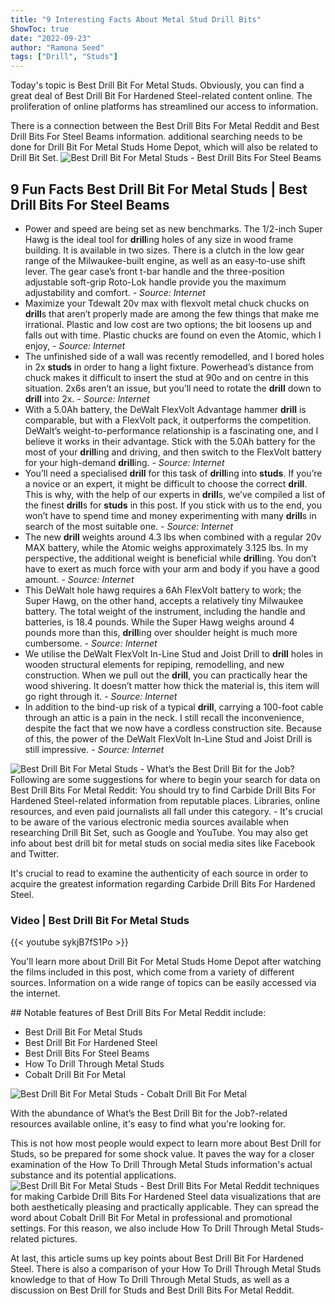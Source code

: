 ```yaml
---
title: "9 Interesting Facts About Metal Stud Drill Bits"
ShowToc: true 
date: "2022-09-23"
author: "Ramona Seed" 
tags: ["Drill", "Studs"]
---
```


	
Today's topic is Best Drill Bit For Metal Studs. Obviously, you can find a great deal of Best Drill Bit For Hardened Steel-related content online. The proliferation of online platforms has streamlined our access to information.

There is a connection between the Best Drill Bits For Metal Reddit and Best Drill Bits For Steel Beams information. additional searching needs to be done for Drill Bit For Metal Studs Home Depot, which will also be related to Drill Bit Set.
<img loading="lazy" src="http://cdn.shopify.com/s/files/1/1190/5414/products/Gunther-Lapidary-Diamond-Core-Drill-Bit-Close-Ups_2f400df7-6840-4f4e-9940-870e0a16443e_1024x1024.jpg?v=1502231922" onerror="this.onerror=null;this.src='https://blogger.googleusercontent.com/img/a/AVvXsEhe7F7TRXHtjiKvHb5vS7DmnxvpHiDyoYyYvm1nHB3Qp2_w3BnM6A2eq4v7FYxCC9bfZt3a9vIMtAYEKUiaDQbHMg-ViyGmRIj39MLp0bGFfgfYw1Dc9q_H-T0wiTm3l0Uq42dETrN9eC8aGJ9_IORZsxST1AcLR7np1koOfcc7tnHa4S8Mwz_xD9d0=s16000';" alt="Best Drill Bit For Metal Studs - Best Drill Bits For Steel Beams" >

## 9 Fun Facts Best Drill Bit For Metal Studs | Best Drill Bits For Steel Beams
-   Power and speed are being set as new benchmarks. The 1/2-inch Super Hawg is the ideal tool for **drill**ing holes of any size in wood frame building. It is available in two sizes. There is a clutch in the low gear range of the Milwaukee-built engine, as well as an easy-to-use shift lever. The gear case’s front t-bar handle and the three-position adjustable soft-grip Roto-Lok handle provide you the maximum adjustability and comfort. - <cite>Source: Internet</cite>
-   Maximize your Tdewalt 20v max with flexvolt metal chuck chucks on **drill**s that aren’t properly made are among the few things that make me irrational. Plastic and low cost are two options; the bit loosens up and falls out with time. Plastic chucks are found on even the Atomic, which I enjoy, - <cite>Source: Internet</cite>
-   The unfinished side of a wall was recently remodelled, and I bored holes in 2x **studs** in order to hang a light fixture. Powerhead’s distance from chuck makes it difficult to insert the stud at 90o and on centre in this situation. 2x6s aren’t an issue, but you’ll need to rotate the **drill** down to **drill** into 2x. - <cite>Source: Internet</cite>
-   With a 5.0Ah battery, the DeWalt FlexVolt Advantage hammer **drill** is comparable, but with a FlexVolt pack, it outperforms the competition. DeWalt’s weight-to-performance relationship is a fascinating one, and I believe it works in their advantage. Stick with the 5.0Ah battery for the most of your **drill**ing and driving, and then switch to the FlexVolt battery for your high-demand **drill**ing. - <cite>Source: Internet</cite>
-   You’ll need a specialised **drill** for this task of **drill**ing into **studs**. If you’re a novice or an expert, it might be difficult to choose the correct **drill**. This is why, with the help of our experts in **drill**s, we’ve compiled a list of the finest **drill**s for **studs** in this post. If you stick with us to the end, you won’t have to spend time and money experimenting with many **drill**s in search of the most suitable one. - <cite>Source: Internet</cite>
-   The new **drill** weights around 4.3 lbs when combined with a regular 20v MAX battery, while the Atomic weighs approximately 3.125 lbs. In my perspective, the additional weight is beneficial while **drill**ing. You don’t have to exert as much force with your arm and body if you have a good amount. - <cite>Source: Internet</cite>
-   This DeWalt hole hawg requires a 6Ah FlexVolt battery to work; the Super Hawg, on the other hand, accepts a relatively tiny Milwaukee battery. The total weight of the instrument, including the handle and batteries, is 18.4 pounds. While the Super Hawg weighs around 4 pounds more than this, **drill**ing over shoulder height is much more cumbersome. - <cite>Source: Internet</cite>
-   We utilise the DeWalt FlexVolt In-Line Stud and Joist Drill to **drill** holes in wooden structural elements for repiping, remodelling, and new construction. When we pull out the **drill**, you can practically hear the wood shivering. It doesn’t matter how thick the material is, this item will go right through it. - <cite>Source: Internet</cite>
-   In addition to the bind-up risk of a typical **drill**, carrying a 100-foot cable through an attic is a pain in the neck. I still recall the inconvenience, despite the fact that we now have a cordless construction site. Because of this, the power of the DeWalt FlexVolt In-Line Stud and Joist Drill is still impressive. - <cite>Source: Internet</cite>


<img loading="lazy" src="http://pop.h-cdn.co/assets/cm/15/05/480x360/54cb1e4db0877_-_concrete-fasteners-05a-1013-de.jpg" onerror="this.onerror=null;this.src='https://blogger.googleusercontent.com/img/a/AVvXsEhe7F7TRXHtjiKvHb5vS7DmnxvpHiDyoYyYvm1nHB3Qp2_w3BnM6A2eq4v7FYxCC9bfZt3a9vIMtAYEKUiaDQbHMg-ViyGmRIj39MLp0bGFfgfYw1Dc9q_H-T0wiTm3l0Uq42dETrN9eC8aGJ9_IORZsxST1AcLR7np1koOfcc7tnHa4S8Mwz_xD9d0=s16000';" alt="Best Drill Bit For Metal Studs - What’s the Best Drill Bit for the Job?" >
Following are some suggestions for where to begin your search for data on Best Drill Bits For Metal Reddit:
You should try to find Carbide Drill Bits For Hardened Steel-related information from reputable places. Libraries, online resources, and even paid journalists all fall under this category.
- It's crucial to be aware of the various electronic media sources available when researching Drill Bit Set, such as Google and YouTube. You may also get info about best drill bit for metal studs on social media sites like Facebook and Twitter.

It's crucial to read to examine the authenticity of each source in order to acquire the greatest information regarding Carbide Drill Bits For Hardened Steel.

### Video | Best Drill Bit For Metal Studs
{{< youtube sykjB7fS1Po >}} 

You'll learn more about Drill Bit For Metal Studs Home Depot after watching the films included in this post, which come from a variety of different sources. Information on a wide range of topics can be easily accessed via the internet.
<script async="async" data-cfasync="false" src="//normallydemandedalter.com/fe63df3c5408708b15d8dc3d9b206b31/invoke.js"></script>
<div id="container-fe63df3c5408708b15d8dc3d9b206b31"></div>
## Notable features of Best Drill Bits For Metal Reddit include:

- Best Drill Bit For Metal Studs
- Best Drill Bit For Hardened Steel
- Best Drill Bits For Steel Beams
- How To Drill Through Metal Studs
- Cobalt Drill Bit For Metal

 <img loading="lazy" src="https://images-na.ssl-images-amazon.com/images/I/41B%2BnxEUIWL.jpg" onerror="this.onerror=null;this.src='https://blogger.googleusercontent.com/img/a/AVvXsEhe7F7TRXHtjiKvHb5vS7DmnxvpHiDyoYyYvm1nHB3Qp2_w3BnM6A2eq4v7FYxCC9bfZt3a9vIMtAYEKUiaDQbHMg-ViyGmRIj39MLp0bGFfgfYw1Dc9q_H-T0wiTm3l0Uq42dETrN9eC8aGJ9_IORZsxST1AcLR7np1koOfcc7tnHa4S8Mwz_xD9d0=s16000';" alt="Best Drill Bit For Metal Studs - Cobalt Drill Bit For Metal" >

With the abundance of What’s the Best Drill Bit for the Job?-related resources available online, it's easy to find what you're looking for.

This is not how most people would expect to learn more about Best Drill for Studs, so be prepared for some shock value. It paves the way for a closer examination of the How To Drill Through Metal Studs information's actual substance and its potential applications.
<img loading="lazy" src="http://i.ytimg.com/vi/24iVHtxgtBM/maxresdefault.jpg" onerror="this.onerror=null;this.src='https://blogger.googleusercontent.com/img/a/AVvXsEhe7F7TRXHtjiKvHb5vS7DmnxvpHiDyoYyYvm1nHB3Qp2_w3BnM6A2eq4v7FYxCC9bfZt3a9vIMtAYEKUiaDQbHMg-ViyGmRIj39MLp0bGFfgfYw1Dc9q_H-T0wiTm3l0Uq42dETrN9eC8aGJ9_IORZsxST1AcLR7np1koOfcc7tnHa4S8Mwz_xD9d0=s16000';" alt="Best Drill Bit For Metal Studs - Best Drill Bits For Metal Reddit" >
techniques for making Carbide Drill Bits For Hardened Steel data visualizations that are both aesthetically pleasing and practically applicable. They can spread the word about Cobalt Drill Bit For Metal in professional and promotional settings. For this reason, we also include How To Drill Through Metal Studs-related pictures.

At last, this article sums up key points about Best Drill Bit For Hardened Steel. There is also a comparison of your How To Drill Through Metal Studs knowledge to that of How To Drill Through Metal Studs, as well as a discussion on Best Drill for Studs and Best Drill Bits For Metal Reddit.
	
	

